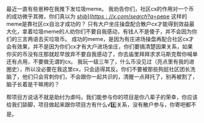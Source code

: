 最近一直有些崽种在我推下发垃圾meme。    我劝告你们，社区cx的作用对一个币的成功微乎其微，你们真以为 [$shib](https://x.com/search?q=%24shib&src=cashtag_click) [$pepe](https://x.com/search?q=%24pepe&src=cashtag_click) 这样的meme是靠社区cx自治才成功的？       只有大户坐庄操盘配合散户cx才能得到效益最大化，拿着垃圾meme的人劝你们不要自我感动，有钱人不是傻子，并不会因为你们的三言两语去买垃圾币。      成功的meme，是因为有庄进场操盘再配合社区cx才会有效果，并不是因为你们cx才有大户进场坐庄，你们要搞清楚因果关系，如果你买的币没有庄那就趁早放弃不要自我感动了，你去庙里拜拜求求马斯克帮你喊单还有点用，不要做无谓的cx。     我玩一级三年了，什么币没见过（亮点里有我的进圈史），所以没必要在我这里cx，只会适得其反。你们不要被那些狗屁社区团长洗脑了，他们只会背刺你们，不会跟你一起共识的，清醒一点拜托了，别再被割了，脑子长着是干嘛用的？



帮项目方说话不就是助纣为虐吗，我们能参与你的项目是你八辈子的荣幸，你应该给我们舔脚，项目做起来跟你项目方有什么√8️⃣关系，没有散户参与，你寄吧都不是。